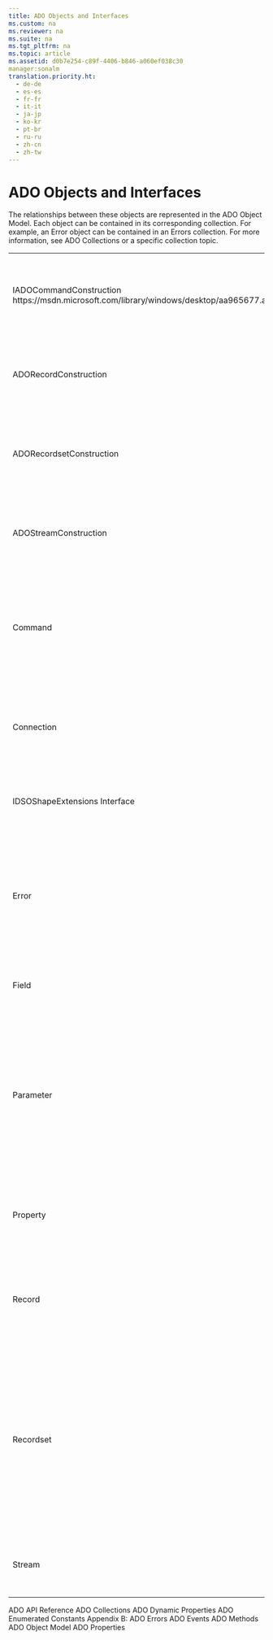 ```yaml
---
title: ADO Objects and Interfaces
ms.custom: na
ms.reviewer: na
ms.suite: na
ms.tgt_pltfrm: na
ms.topic: article
ms.assetid: d0b7e254-c89f-4406-b846-a060ef038c30
manager:sonalm
translation.priority.ht: 
  - de-de
  - es-es
  - fr-fr
  - it-it
  - ja-jp
  - ko-kr
  - pt-br
  - ru-ru
  - zh-cn
  - zh-tw
---
```

# ADO Objects and Interfaces
<?xml version="1.0" encoding="utf-8"?>
<developerReferenceWithoutSyntaxDocument xmlns="http://ddue.schemas.microsoft.com/authoring/2003/5" xmlns:xlink="http://www.w3.org/1999/xlink" xmlns:xsi="http://www.w3.org/2001/XMLSchema-instance" xsi:schemaLocation="http://ddue.schemas.microsoft.com/authoring/2003/5 http://dduestorage.blob.core.windows.net/ddueschema/developer.xsd">
  <introduction>
    <para>The relationships between these objects are represented in the <legacyLink xlink:href="4aca9838-1ec6-4084-bd63-dc2d17d8ab7d">ADO Object Model</legacyLink>.</para>
    <para>Each object can be contained in its corresponding collection. For example, an <legacyLink xlink:href="a175d453-fa55-4f49-9ede-a26d83177919">Error</legacyLink> object can be contained in an <legacyLink xlink:href="290819e1-7b39-4e1e-a93b-801257138b00">Errors</legacyLink> collection. For more information, see <legacyLink xlink:href="b5e1d26d-b41d-4e35-8c7c-972426473dfb">ADO Collections</legacyLink> or a specific collection topic.</para>
    <table xmlns:caps="http://schemas.microsoft.com/build/caps/2013/11">
      <tbody>
        <tr>
          <TD>
            <para>
              <externalLink>
                <linkText>IADOCommandConstruction</linkText>
                <linkUri>https://msdn.microsoft.com/library/windows/desktop/aa965677.aspx</linkUri>
              </externalLink>
            </para>
          </TD>
          <TD>
            <para>Used to retrieve the underlying OLEDB Command from an ADOCommand object.</para>
          </TD>
        </tr>
        <tr>
          <TD>
            <para>
              <legacyLink xlink:href="52a5429e-5829-455e-be3b-31f05cbecf2d">ADORecordConstruction</legacyLink>
            </para>
          </TD>
          <TD>
            <para>Constructs an ADO <legacyBold>Record</legacyBold> object from an OLE DB <legacyBold>Row</legacyBold> object in a C/C++ application.</para>
          </TD>
        </tr>
        <tr>
          <TD>
            <para>
              <legacyLink xlink:href="08386eba-f1f7-4879-8ffd-8733930ecb2f">ADORecordsetConstruction</legacyLink>
            </para>
          </TD>
          <TD>
            <para>Constructs an ADO <legacyBold>Recordset</legacyBold> object from an OLE DB <legacyBold>Rowset</legacyBold> object in a C/C++ application.</para>
          </TD>
        </tr>
        <tr>
          <TD>
            <para>
              <link xlink:href="92f5a939-3e1a-4b14-a9dd-90e6ce2dec74">ADOStreamConstruction</link>
            </para>
          </TD>
          <TD>
            <para>Constructs an ADO <legacyBold>Stream</legacyBold> object from an OLE DB <legacyBold>IStream</legacyBold> object in a C/C++ application.</para>
          </TD>
        </tr>
        <tr>
          <TD>
            <para>
              <legacyLink xlink:href="a02c22fb-542d-465e-a629-30fd59dcbebf">Command</legacyLink>
            </para>
          </TD>
          <TD>
            <para>Defines a specific command that you intend to execute against a data source.</para>
            <para>The <legacyBold>Command</legacyBold> object is not safe for scripting.</para>
          </TD>
        </tr>
        <tr>
          <TD>
            <para>
              <legacyLink xlink:href="ef6b1824-5b12-43db-89d7-8f3d13896d4d">Connection</legacyLink>
            </para>
          </TD>
          <TD>
            <para>Represents an open connection to a data source.</para>
            <para>The <legacyBold>Connection</legacyBold> object is safe for scripting.</para>
          </TD>
        </tr>
        <tr>
          <TD>
            <para>
              <link xlink:href="ad4ba313-1161-4bc7-b8f6-4083305bc81e">IDSOShapeExtensions Interface</link>
            </para>
          </TD>
          <TD>
            <para>Gets the underlying OLEDB Data Source object for the SHAPE provider.</para>
          </TD>
        </tr>
        <tr>
          <TD>
            <para>
              <legacyLink xlink:href="a175d453-fa55-4f49-9ede-a26d83177919">Error</legacyLink>
            </para>
          </TD>
          <TD>
            <para>Contains details about data access errors that pertain to a single operation involving the provider.</para>
            <para>The <legacyBold>Error</legacyBold> object is not safe for scripting.</para>
          </TD>
        </tr>
        <tr>
          <TD>
            <para>
              <legacyLink xlink:href="b10a72fc-3c4b-4186-a70b-993dc9f7a092">Field</legacyLink>
            </para>
          </TD>
          <TD>
            <para>Represents a column of data with a common data type.</para>
          </TD>
        </tr>
        <tr>
          <TD>
            <para>
              <legacyLink xlink:href="e010e794-7f0f-4026-8b5b-37328e437d63">Parameter</legacyLink>
            </para>
          </TD>
          <TD>
            <para>Represents a parameter or argument associated with a <legacyBold>Command</legacyBold> object based on a parameterized query or stored procedure.</para>
            <para>The <legacyBold>Parameter</legacyBold> object is not safe for scripting.</para>
          </TD>
        </tr>
        <tr>
          <TD>
            <para>
              <legacyLink xlink:href="b2a4767c-03c7-4935-a3bc-df3e1a38a009">Property</legacyLink>
            </para>
          </TD>
          <TD>
            <para>Represents a dynamic characteristic of an ADO object that is defined by the provider.</para>
          </TD>
        </tr>
        <tr>
          <TD>
            <para>
              <legacyLink xlink:href="db83ed2c-a8e3-460c-8682-64667e4d5d01">Record</legacyLink>
            </para>
          </TD>
          <TD>
            <para>Represents a row of a <legacyBold>Recordset</legacyBold>, or a directory or file in a file system. The <legacyBold>Record</legacyBold> object is safe for scripting.</para>
          </TD>
        </tr>
        <tr>
          <TD>
            <para>
              <legacyLink xlink:href="ede1415f-c3df-4cc5-a05b-2576b2b84b60">Recordset</legacyLink>
            </para>
          </TD>
          <TD>
            <para>Represents the set of records from a base table or the results of an executed command. At any time, the <legacyBold>Recordset</legacyBold> object refers to only a single record within the set as the current record.</para>
            <para>The <legacyBold>Recordset</legacyBold> object is safe for scripting.</para>
          </TD>
        </tr>
        <tr>
          <TD>
            <para>
              <legacyLink xlink:href="0514531f-009d-4519-abc3-d727014a39f1">Stream</legacyLink>
            </para>
          </TD>
          <TD>
            <para>Represents a binary stream of data.</para>
            <para>The <legacyBold>Stream</legacyBold> object is safe for scripting.</para>
          </TD>
        </tr>
      </tbody>
    </table>
  </introduction>
  <relatedTopics>
<link xlink:href="bfd96a4b-c913-45aa-9e4c-ec86ac364f3a">ADO API Reference</link>
<link xlink:href="b5e1d26d-b41d-4e35-8c7c-972426473dfb">ADO Collections</link>
<link xlink:href="d7b06d72-f792-4328-93a2-5006b9e2c581">ADO Dynamic Properties</link>
<link xlink:href="c97ed131-1a93-463c-9e61-22f029b0c474">ADO Enumerated Constants</link>
<link xlink:href="0ce201c3-6657-4c87-ae81-0d7dc5b5a431">Appendix B: ADO Errors</link>
<link xlink:href="0ded5ad9-8f83-4224-95af-38512783b972">ADO Events</link>
<link xlink:href="a38c5670-ba28-44f3-bd5b-fcb46880e904">ADO Methods</link>
<link xlink:href="4aca9838-1ec6-4084-bd63-dc2d17d8ab7d">ADO Object Model</link>
<link xlink:href="0ac0d1a7-6c7a-4f4c-b115-428935e0f98b">ADO Properties</link>
</relatedTopics>
</developerReferenceWithoutSyntaxDocument>